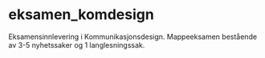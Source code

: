 # eksamen_komdesign
Eksamensinnlevering i Kommunikasjonsdesign. Mappeeksamen bestående av 3-5 nyhetssaker og 1 langlesningssak. 
